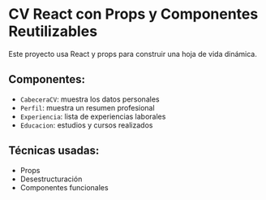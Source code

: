 # CV React con Props y Componentes Reutilizables

Este proyecto usa React y props para construir una hoja de vida dinámica.

## Componentes:
- `CabeceraCV`: muestra los datos personales
- `Perfil`: muestra un resumen profesional
- `Experiencia`: lista de experiencias laborales
- `Educacion`: estudios y cursos realizados

## Técnicas usadas:
- Props
- Desestructuración
- Componentes funcionales
